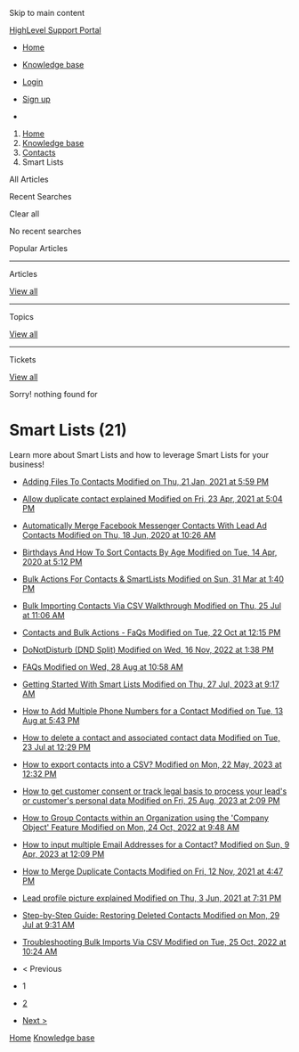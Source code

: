 Skip to main content

[ HighLevel Support Portal ](https://help.gohighlevel.com)

  * [ Home ](/support/home)
  * [ Knowledge base ](/support/solutions)

  * [Login](/support/login)
  * [Sign up](/support/signup)
  * 

  1. [Home](/support/home)
  2. [Knowledge base](/support/solutions)
  3. [Contacts](/support/solutions/155000000123)
  4. Smart Lists

All  Articles 

Recent Searches

Clear all

No recent searches

Popular Articles

* * *

Articles

[View all](/support/search/solutions)

* * *

Topics

[View all](/support/search/topics)

* * *

Tickets

[View all](/support/search/tickets)

Sorry! nothing found for   

# Smart Lists (21)

Learn more about Smart Lists and how to leverage Smart Lists for your business!

  * [ Adding Files To Contacts Modified on Thu, 21 Jan, 2021 at 5:59 PM  ](/support/solutions/articles/48001171922-adding-files-to-contacts)
  * [ Allow duplicate contact explained Modified on Fri, 23 Apr, 2021 at 5:04 PM  ](/support/solutions/articles/48001181714-allow-duplicate-contact-explained)
  * [ Automatically Merge Facebook Messenger Contacts With Lead Ad Contacts Modified on Thu, 18 Jun, 2020 at 10:26 AM  ](/support/solutions/articles/48001146104-automatically-merge-facebook-messenger-contacts-with-lead-ad-contacts)
  * [ Birthdays And How To Sort Contacts By Age Modified on Tue, 14 Apr, 2020 at 5:12 PM  ](/support/solutions/articles/48001077108-birthdays-and-how-to-sort-contacts-by-age)
  * [ Bulk Actions For Contacts & SmartLists Modified on Sun, 31 Mar at 1:40 PM  ](/support/solutions/articles/48001167703-bulk-actions-for-contacts-smartlists)
  * [ Bulk Importing Contacts Via CSV Walkthrough Modified on Thu, 25 Jul at 11:06 AM  ](/support/solutions/articles/48000982206-bulk-importing-contacts-via-csv-walkthrough)
  * [ Contacts and Bulk Actions - FaQs Modified on Tue, 22 Oct at 12:15 PM  ](/support/solutions/articles/155000002427-contacts-and-bulk-actions-faqs)
  * [ DoNotDisturb (DND Split) Modified on Wed, 16 Nov, 2022 at 1:38 PM  ](/support/solutions/articles/48001214849-donotdisturb-dnd-split-)
  * [ FAQs Modified on Wed, 28 Aug at 10:58 AM  ](/support/solutions/articles/155000003234-faqs)
  * [ Getting Started With Smart Lists Modified on Thu, 27 Jul, 2023 at 9:17 AM  ](/support/solutions/articles/48001062094-getting-started-with-smart-lists)
  * [ How to Add Multiple Phone Numbers for a Contact Modified on Tue, 13 Aug at 5:43 PM  ](/support/solutions/articles/155000000448-how-to-add-multiple-phone-numbers-for-a-contact)
  * [ How to delete a contact and associated contact data Modified on Tue, 23 Jul at 12:29 PM  ](/support/solutions/articles/155000000583-how-to-delete-a-contact-and-associated-contact-data)
  * [ How to export contacts into a CSV? Modified on Mon, 22 May, 2023 at 12:32 PM  ](/support/solutions/articles/48001238482-how-to-export-contacts-into-a-csv-)
  * [ How to get customer consent or track legal basis to process your lead's or customer's personal data Modified on Fri, 25 Aug, 2023 at 2:09 PM  ](/support/solutions/articles/155000000582-how-to-get-customer-consent-or-track-legal-basis-to-process-your-lead-s-or-customer-s-personal-data)
  * [ How to Group Contacts within an Organization using the 'Company Object' Feature Modified on Mon, 24 Oct, 2022 at 9:48 AM  ](/support/solutions/articles/48001223777-how-to-group-contacts-within-an-organization-using-the-company-object-feature)
  * [ How to input multiple Email Addresses for a Contact? Modified on Sun, 9 Apr, 2023 at 12:09 PM  ](/support/solutions/articles/48001237029-how-to-input-multiple-email-addresses-for-a-contact-)
  * [ How to Merge Duplicate Contacts Modified on Fri, 12 Nov, 2021 at 4:47 PM  ](/support/solutions/articles/48001202210-how-to-merge-duplicate-contacts)
  * [ Lead profile picture explained Modified on Thu, 3 Jun, 2021 at 7:31 PM  ](/support/solutions/articles/48001185820-lead-profile-picture-explained)
  * [ Step-by-Step Guide: Restoring Deleted Contacts Modified on Mon, 29 Jul at 9:31 AM  ](/support/solutions/articles/48001211386-step-by-step-guide-restoring-deleted-contacts)
  * [ Troubleshooting Bulk Imports Via CSV Modified on Tue, 25 Oct, 2022 at 10:24 AM  ](/support/solutions/articles/48001223155-troubleshooting-bulk-imports-via-csv)

  * < Previous
  * 1
  * [2](/support/solutions/folders/48000666017/page/2)
  * [Next >](/support/solutions/folders/48000666017/page/2)

[Home](/support/home) [Knowledge base](/support/solutions)

